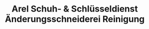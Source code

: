 ---
title: "Arel Schuh- & Schlüsseldienst Änderungsschneiderei Reinigung"
url: /wuppertal/arel-schuh-und-schluesseldienst-aenderungsschneiderei-reinigung/
shop: Wäscherei
---